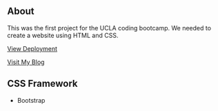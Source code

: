 ## About
This was the first project for the UCLA coding bootcamp. We needed to create a website using HTML and CSS. 

[View Deployment](http://krizel4.github.io)

[Visit My Blog](https://krizel.dev)

## CSS Framework
* Bootstrap
